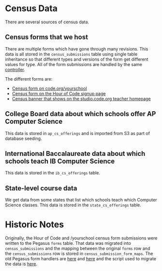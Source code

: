 # Census Data

There are several sources of census data.

## Census forms that we host

There are multiple forms which have gone through many revisions. This data is all stored in the `census_submissions` table using single table inheritance so that different types and versions of the form get different values for type. All of the form submissions are handled by the same [controller](https://github.com/code-dot-org/code-dot-org/blob/staging/dashboard/app/controllers/api/v1/census/census_controller.rb).

The different forms are:
* [Census form on code.org/yourschool](https://github.com/code-dot-org/code-dot-org/blob/staging/apps/src/templates/census2017/CensusForm.jsx)
* [Census form on the Hour of Code signup page](https://github.com/code-dot-org/code-dot-org/blob/73792287ac0a60759c83f2c0f1ae5a5bf5fcc1ce/pegasus/sites.v3/hourofcode.com/views/signup_form.haml#L125)
* [Census banner that shows on the studio.code.org teacher homepage](https://github.com/code-dot-org/code-dot-org/blob/staging/apps/src/templates/census2017/CensusTeacherBanner.jsx)

## College Board data about which schools offer AP Computer Science

This data is stored in `ap_cs_offerings` and is imported from S3 as part of database seeding.

## International Baccalaureate data about which schools teach IB Computer Science

This data is stored in the `ib_cs_offerings` table.

## State-level course data

We get data from some states that list which schools teach which Computer Science classes. This data is stored in the `state_cs_offerings` table.

# Historic Notes

Originally, the Hour of Code and /yourschool census form submissions were written to the Pegasus `forms` table. That data was migrated into `census_submissions` and the mapping between the original `forms` row and the `census_submissions` row is stored in `census_submission_form_maps`. The old Pegasus form handlers are [here](https://github.com/code-dot-org/code-dot-org/blob/staging/pegasus/forms/census.rb) and [here](https://github.com/code-dot-org/code-dot-org/blob/staging/pegasus/forms/hoc_census.rb) and the script used to migrate the data is [here](https://github.com/code-dot-org/code-dot-org/blob/staging/bin/oneoff/move_census_data.rb). 

